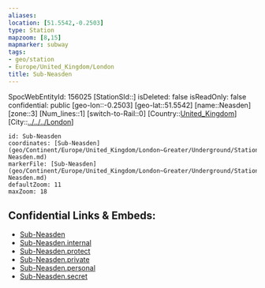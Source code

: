 ```yaml
---
aliases: 
location: [51.5542,-0.2503]
type: Station 
mapzoom: [8,15] 
mapmarker: subway 
tags:
- geo/station
- Europe/United_Kingdom/London
title: Sub-Neasden
---
```

SpocWebEntityId: 156025
[StationSId::]
isDeleted: false
isReadOnly: false
confidential: public
[geo-lon::-0.2503]
[geo-lat::51.5542]
[name::Neasden]
[zone::3]
[Num_lines::1]
[switch-to-Rail::0]
[Country::[United_Kingdom](geo/Continent/Europe/United_Kingdom.md)]
[City::[../../../London](../../../London)]


```leaflet
id: Sub-Neasden
coordinates: [Sub-Neasden](geo/Continent/Europe/United_Kingdom/London~Greater/Underground/Station/Sub-Neasden.md)
markerFile: [Sub-Neasden](geo/Continent/Europe/United_Kingdom/London~Greater/Underground/Station/Sub-Neasden.md)
defaultZoom: 11 
maxZoom: 18
```


## Confidential Links & Embeds: 
- [Sub-Neasden](../../../../../../../../_public/geo/Continent/Europe/United_Kingdom/London~Greater/Underground/Station/Sub-Neasden.md) 
- [Sub-Neasden.internal](../../../../../../../../_internal/geo/Continent/Europe/United_Kingdom/London~Greater/Underground/Station/Sub-Neasden.internal.md) 
- [Sub-Neasden.protect](../../../../../../../../_protect/geo/Continent/Europe/United_Kingdom/London~Greater/Underground/Station/Sub-Neasden.protect.md) 
- [Sub-Neasden.private](../../../../../../../../_private/geo/Continent/Europe/United_Kingdom/London~Greater/Underground/Station/Sub-Neasden.private.md) 
- [Sub-Neasden.personal](../../../../../../../../_personal/geo/Continent/Europe/United_Kingdom/London~Greater/Underground/Station/Sub-Neasden.personal.md) 
- [Sub-Neasden.secret](../../../../../../../../_secret/geo/Continent/Europe/United_Kingdom/London~Greater/Underground/Station/Sub-Neasden.secret.md) 
